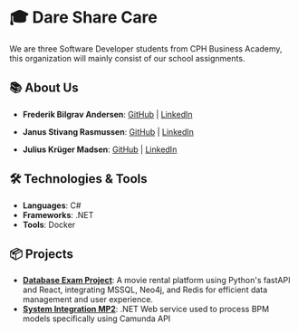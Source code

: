 # 🎓 **Dare Share Care**

We are three Software Developer students from CPH Business Academy, this organization will mainly consist of our school assignments.

## 📚 **About Us**

- **Frederik Bilgrav Andersen**: [GitHub](https://github.com/FrederikBA) | [LinkedIn](https://www.linkedin.com/in/frederikba)

- **Janus Stivang Rasmussen**: [GitHub](https://github.com/Janussr) | [LinkedIn](https://www.linkedin.com/in/janus-rasmussen-5882021a5)

- **Julius Krüger Madsen**: [GitHub](https://github.com/JuliusKryger) | [LinkedIn](https://www.linkedin.com/in/julius-kruger/)

## 🛠 **Technologies & Tools**

- **Languages**: C#
- **Frameworks**: .NET
- **Tools**: Docker

## 📦 **Projects**

- **[Database Exam Project](https://github.com/Dare-Share-Care/DatabaseExam)**: A movie rental platform using Python's fastAPI and React, integrating MSSQL, Neo4j, and Redis for efficient data management and user experience.
- **[System Integration MP2](https://github.com/Dare-Share-Care/SystemIntegrationMP2-Application)**: .NET Web service used to process BPM models specifically using Camunda API
